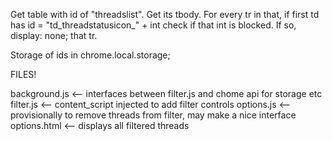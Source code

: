 Get table with id of "threadslist".
Get its tbody.
For every tr in that, if first td has id = "td_threadstatusicon_" + int
check if that int is blocked. If so, display: none; that tr.


Storage of ids in chrome.local.storage;

FILES!

background.js 	<-- interfaces between filter.js and chome api for storage etc
filter.js 		<-- content_script injected to add filter controls
options.js 		<-- provisionally to remove threads from filter, may make a nice interface
options.html 	<-- displays all filtered threads

